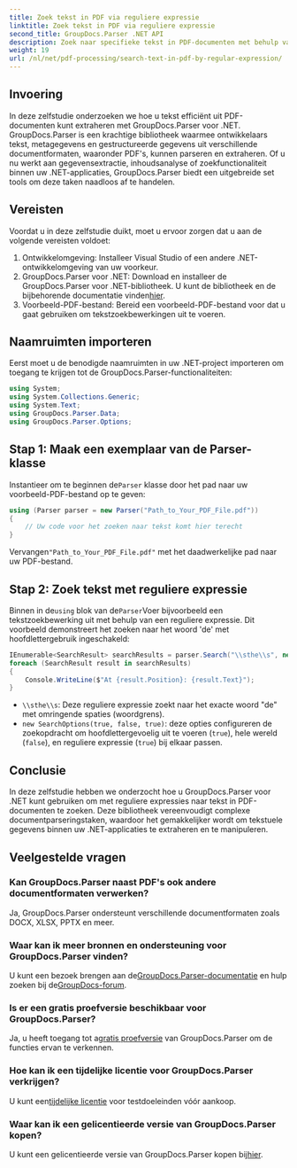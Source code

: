 ```yaml
---
title: Zoek tekst in PDF via reguliere expressie
linktitle: Zoek tekst in PDF via reguliere expressie
second_title: GroupDocs.Parser .NET API
description: Zoek naar specifieke tekst in PDF-documenten met behulp van reguliere expressies met GroupDocs.Parser. Extraheer, analyseer en manipuleer PDF-tekst moeiteloos.
weight: 19
url: /nl/net/pdf-processing/search-text-in-pdf-by-regular-expression/
---
```

## Invoering
In deze zelfstudie onderzoeken we hoe u tekst efficiënt uit PDF-documenten kunt extraheren met GroupDocs.Parser voor .NET. GroupDocs.Parser is een krachtige bibliotheek waarmee ontwikkelaars tekst, metagegevens en gestructureerde gegevens uit verschillende documentformaten, waaronder PDF's, kunnen parseren en extraheren. Of u nu werkt aan gegevensextractie, inhoudsanalyse of zoekfunctionaliteit binnen uw .NET-applicaties, GroupDocs.Parser biedt een uitgebreide set tools om deze taken naadloos af te handelen.
## Vereisten
Voordat u in deze zelfstudie duikt, moet u ervoor zorgen dat u aan de volgende vereisten voldoet:
1. Ontwikkelomgeving: Installeer Visual Studio of een andere .NET-ontwikkelomgeving van uw voorkeur.
2.  GroupDocs.Parser voor .NET: Download en installeer de GroupDocs.Parser voor .NET-bibliotheek. U kunt de bibliotheek en de bijbehorende documentatie vinden[hier](https://releases.groupdocs.com/parser/net/).
3. Voorbeeld-PDF-bestand: Bereid een voorbeeld-PDF-bestand voor dat u gaat gebruiken om tekstzoekbewerkingen uit te voeren.

## Naamruimten importeren
Eerst moet u de benodigde naamruimten in uw .NET-project importeren om toegang te krijgen tot de GroupDocs.Parser-functionaliteiten:
```csharp
using System;
using System.Collections.Generic;
using System.Text;
using GroupDocs.Parser.Data;
using GroupDocs.Parser.Options;
```
## Stap 1: Maak een exemplaar van de Parser-klasse
 Instantieer om te beginnen de`Parser` klasse door het pad naar uw voorbeeld-PDF-bestand op te geven:
```csharp
using (Parser parser = new Parser("Path_to_Your_PDF_File.pdf"))
{
    // Uw code voor het zoeken naar tekst komt hier terecht
}
```
 Vervangen`"Path_to_Your_PDF_File.pdf"` met het daadwerkelijke pad naar uw PDF-bestand.
## Stap 2: Zoek tekst met reguliere expressie
 Binnen in de`using` blok van de`Parser`Voer bijvoorbeeld een tekstzoekbewerking uit met behulp van een reguliere expressie. Dit voorbeeld demonstreert het zoeken naar het woord 'de' met hoofdlettergebruik ingeschakeld:
```csharp
IEnumerable<SearchResult> searchResults = parser.Search("\\sthe\\s", new SearchOptions(true, false, true));
foreach (SearchResult result in searchResults)
{
    Console.WriteLine($"At {result.Position}: {result.Text}");
}
```
- `\\sthe\\s`: Deze reguliere expressie zoekt naar het exacte woord "de" met omringende spaties (woordgrens).
- `new SearchOptions(true, false, true)`: deze opties configureren de zoekopdracht om hoofdlettergevoelig uit te voeren (`true`), hele wereld (`false`), en reguliere expressie (`true`) bij elkaar passen.

## Conclusie
In deze zelfstudie hebben we onderzocht hoe u GroupDocs.Parser voor .NET kunt gebruiken om met reguliere expressies naar tekst in PDF-documenten te zoeken. Deze bibliotheek vereenvoudigt complexe documentparseringstaken, waardoor het gemakkelijker wordt om tekstuele gegevens binnen uw .NET-applicaties te extraheren en te manipuleren.

## Veelgestelde vragen
### Kan GroupDocs.Parser naast PDF's ook andere documentformaten verwerken?
Ja, GroupDocs.Parser ondersteunt verschillende documentformaten zoals DOCX, XLSX, PPTX en meer.
### Waar kan ik meer bronnen en ondersteuning voor GroupDocs.Parser vinden?
 U kunt een bezoek brengen aan de[GroupDocs.Parser-documentatie](https://tutorials.groupdocs.com/parser/net/) en hulp zoeken bij de[GroupDocs-forum](https://forum.groupdocs.com/c/parser/17).
### Is er een gratis proefversie beschikbaar voor GroupDocs.Parser?
 Ja, u heeft toegang tot a[gratis proefversie](https://releases.groupdocs.com/) van GroupDocs.Parser om de functies ervan te verkennen.
### Hoe kan ik een tijdelijke licentie voor GroupDocs.Parser verkrijgen?
 U kunt een[tijdelijke licentie](https://purchase.groupdocs.com/temporary-license/) voor testdoeleinden vóór aankoop.
### Waar kan ik een gelicentieerde versie van GroupDocs.Parser kopen?
 U kunt een gelicentieerde versie van GroupDocs.Parser kopen bij[hier](https://purchase.groupdocs.com/buy).